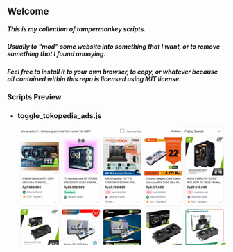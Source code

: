 ## Welcome

##### This is my collection of tampermonkey scripts.
##### Usually to "*mod*" some website into something that I want, or to remove something that I found annoying.
##### Feel free to install it to your own browser, to copy, or whatever because all contained within this repo is licensed using MIT license.


### Scripts Preview
* ### toggle_tokopedia_ads.js
  ![Alt Text](docs/tokped_removeads.gif)

